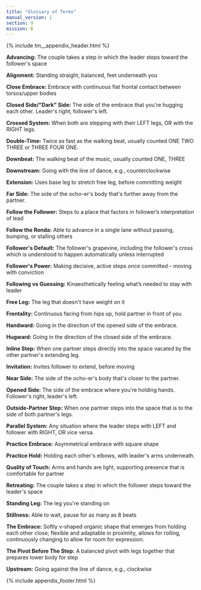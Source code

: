 ```yaml
---
title: "Glossary of Terms"
manual_version: 1
section: 9
mission: B
---
```


{% include tm__appendix_header.html %}

**Advancing:** The couple takes a step in which the leader steps toward the follower's space

**Alignment:** Standing straight, balanced, feet underneath you

**Close Embrace:** Embrace with continuous flat frontal contact between torsos/upper bodies

**Closed Side/"Dark" Side:** The side of the embrace that you're hugging each other. Leader's right, follower's left.

**Crossed System:** When both are stepping with their LEFT legs, OR with the RIGHT legs.

**Double-Time:** Twice as fast as the walking beat, usually counted ONE TWO THREE or THREE FOUR ONE.

**Downbeat:** The walking beat of the music, usually counted ONE, THREE

**Downstream:** Going with the line of dance, e.g., counterclockwise

**Extension:** Uses base leg to stretch free leg, before committing weight

**Far Side:** The side of the ocho-er's body that's further away from the partner.

**Follow the Follower:** Steps to a place that factors in follower’s interpretation of lead

**Follow the Ronda:** Able to advance in a single lane without passing, bumping, or stalling others

**Follower's Default:** The follower's grapevine, including the follower's cross which is understood to happen automatically unless interrupted

**Follower's Power:** Making decisive, active steps once committed - moving with conviction

**Following vs Guessing:** Kinaesthetically feeling what’s needed to stay with leader

**Free Leg:** The leg that doesn't have weight on it

**Frontality:** Continuous facing from hips up, hold partner in front of you

**Handward:** Going in the direction of the opened side of the embrace.

**Hugward:** Going in the direction of the closed side of the embrace.

**Inline Step:** When one partner steps directly into the space vacated by the other partner's extending leg.

**Invitation:** Invites follower to extend, before moving

**Near Side:** The side of the ocho-er's body that's closer to the partner.

**Opened Side:** The side of the embrace where you're holding hands. Follower's right, leader's left.

**Outside-Partner Step:** When one partner steps into the space that is to the side of both partner's legs.

**Parallel System:** Any situation where the leader steps with LEFT and follower with RIGHT, OR vice versa.

**Practice Embrace:** Asymmetrical embrace with square shape

**Practice Hold:** Holding each other's elbows, with leader's arms underneath.

**Quality of Touch:** Arms and hands are light, supporting presence that is comfortable for partner

**Retreating:** The couple takes a step in which the follower steps toward the leader's space

**Standing Leg:** The leg you're standing on

**Stillness:** Able to wait, pause for as many as 8 beats

**The Embrace:** Softly v-shaped organic shape that emerges from holding each other close; flexible and adaptable in proximity, allows for rolling, continuously changing to allow for room for expression.

**The Pivot Before The Step:** A balanced pivot with legs together that prepares lower body for step

**Upstream:** Going against the line of dance, e.g., clockwise

{% include appendix_footer.html %}

